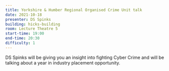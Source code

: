 ```yaml
---
title: Yorkshire & Humber Regional Organised Crime Unit talk
date: 2021-10-18
presenter: DS Spinks
building: hicks-building
room: Lecture Theatre 5
start-time: 19:00
end-time: 20:30
difficulty: 1
---
```


DS Spinks will be giving you an insight into fighting Cyber Crime and will be talking about a year in industry placement opportunity.